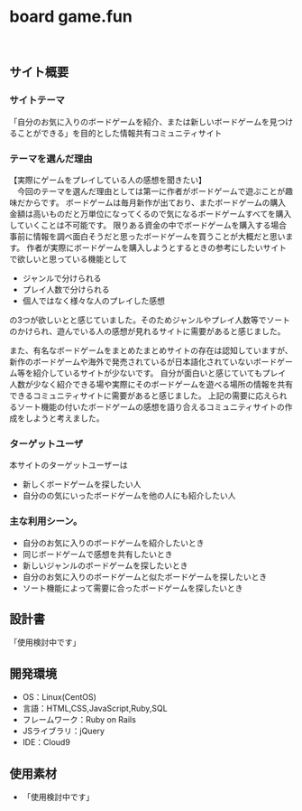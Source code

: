 # board game.fun
​
## サイト概要
### サイトテーマ
「自分のお気に入りのボードゲームを紹介、または新しいボードゲームを見つけることができる」を目的とした情報共有コミュニティサイト
​
### テーマを選んだ理由
【実際にゲームをプレイしている人の感想を聞きたい】  
　今回のテーマを選んだ理由としては第一に作者がボードゲームで遊ぶことが趣味だからです。
ボードゲームは毎月新作が出ており、またボードゲームの購入金額は高いものだと万単位になってくるので気になるボードゲームすべてを購入していくことは不可能です。
限りある資金の中でボードゲームを購入する場合事前に情報を調べ面白そうだと思ったボードゲームを買うことが大概だと思います。
作者が実際にボードゲームを購入しようとするときの参考にしたいサイトで欲しいと思っている機能として
- ジャンルで分けられる
- プレイ人数で分けられる
- 個人ではなく様々な人のプレイした感想

の3つが欲しいとと感じていました。そのためジャンルやプレイ人数等でソートのかけられ、遊んでいる人の感想が見れるサイトに需要があると感じました。

また、有名なボードゲームをまとめたまとめサイトの存在は認知していますが、新作のボードゲームや海外で発売されているが日本語化されていないボードゲーム等を紹介しているサイトが少ないです。
自分が面白いと感じていてもプレイ人数が少なく紹介できる場や実際にそのボードゲームを遊べる場所の情報を共有できるコミュニティサイトに需要があると感じました。
上記の需要に応えられるソート機能の付いたボードゲームの感想を語り合えるコミュニティサイトの作成をしようと考えました。
### ターゲットユーザ
本サイトのターゲットユーザーは
- 新しくボードゲームを探したい人
- 自分のの気にいったボードゲームを他の人にも紹介したい人
### 主な利用シーン。
- 自分のお気に入りのボードゲームを紹介したいとき
- 同じボードゲームで感想を共有したいとき
- 新しいジャンルのボードゲームを探したいとき
- 自分のお気に入りのボードゲームと似たボードゲームを探したいとき
- ソート機能によって需要に合ったボードゲームを探したいとき
​
## 設計書
「使用検討中です」
​
## 開発環境
- OS：Linux(CentOS)
- 言語：HTML,CSS,JavaScript,Ruby,SQL
- フレームワーク：Ruby on Rails
- JSライブラリ：jQuery
- IDE：Cloud9
​
## 使用素材
- 「使用検討中です」